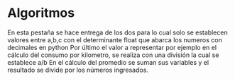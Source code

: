 # Algoritmos

En esta pestaña se hace entrega de los dos para lo cual solo se establecen valores entre a,b,c con el determinante float que abarca los numeros con decimales en python
Por último el valor a representar por ejemplo en el cálculo del consumo por kilometro, se realiza con una división la cual se establece a/b
En el cálculo del promedio se suman sus variables y el resultado se divide por los números ingresados.
